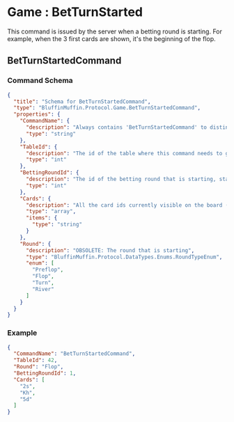 # Game : BetTurnStarted

This command is issued by the server when a betting round is starting. For example, when the 3 first cards are shown, it's the beginning of the flop.

## BetTurnStartedCommand

### Command Schema

```json
{
  "title": "Schema for BetTurnStartedCommand",
  "type": "BluffinMuffin.Protocol.Game.BetTurnStartedCommand",
  "properties": {
    "CommandName": {
      "description": "Always contains 'BetTurnStartedCommand' to distinguish the command from others.",
      "type": "string"
    },
    "TableId": {
      "description": "The id of the table where this command needs to go",
      "type": "int"
    },
    "BettingRoundId": {
      "description": "The id of the betting round that is starting, starting at 1. For texas hold'em, Preflop=1, Flop=2, Turn=3, River=4",
      "type": "int"
    },
    "Cards": {
      "description": "All the card ids currently visible on the board (Preflop: empty, flop: 3 cards, turn: 4 cards, river: 5 cards)",
      "type": "array",
      "items": {
        "type": "string"
      }
    },
    "Round": {
      "description": "OBSOLETE: The round that is starting",
      "type": "BluffinMuffin.Protocol.DataTypes.Enums.RoundTypeEnum",
      "enum": [
        "Preflop",
        "Flop",
        "Turn",
        "River"
      ]
    }
  }
}
```

### Example

```json
{
  "CommandName": "BetTurnStartedCommand",
  "TableId": 42,
  "Round": "Flop",
  "BettingRoundId": 1,
  "Cards": [
    "2s",
    "Kh",
    "5d"
  ]
}
```

